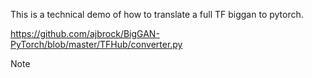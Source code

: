 

This is a technical demo of how to translate a full TF biggan to pytorch. 

https://github.com/ajbrock/BigGAN-PyTorch/blob/master/TFHub/converter.py

Note 

